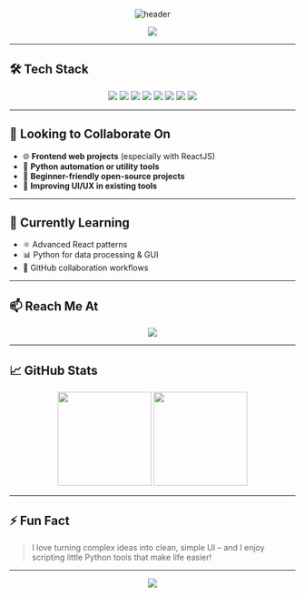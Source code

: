 <p align="center">
  <img src="https://capsule-render.vercel.app/api?type=waving&color=0:7F7FD5,100:91EAE4&height=160&section=header&text=Hi,%20I'm%20Rekha!%20👋&fontSize=40&fontAlignY=35&fontColor=fff" alt="header"/>
</p>

<p align="center">
  <img src="https://readme-typing-svg.demolab.com/?lines=Frontend+Developer;Python+Enthusiast;Lifelong+Learner;UI%2FUX+Lover&center=true&width=500&height=35">
</p>

---

## 🛠️ Tech Stack

<div align="center">
  <img src="https://img.shields.io/badge/HTML5-E34F26?style=flat&logo=html5&logoColor=white"/>
  <img src="https://img.shields.io/badge/CSS3-1572B6?style=flat&logo=css3&logoColor=white"/>
  <img src="https://img.shields.io/badge/JavaScript-F7DF1E?style=flat&logo=javascript&logoColor=black"/>
  <img src="https://img.shields.io/badge/React-61DAFB?style=flat&logo=react&logoColor=black"/>
  <img src="https://img.shields.io/badge/Python-3776AB?style=flat&logo=python&logoColor=white"/>
  <img src="https://img.shields.io/badge/VSCode-007ACC?style=flat&logo=visual-studio-code&logoColor=white"/>
  <img src="https://img.shields.io/badge/Git-F05032?style=flat&logo=git&logoColor=white"/>
  <img src="https://img.shields.io/badge/GitHub-181717?style=flat&logo=github&logoColor=white"/>
</div>

---

## 🤝 Looking to Collaborate On

- 🌐 **Frontend web projects** (especially with ReactJS)
- 🐍 **Python automation or utility tools**
- 🌱 **Beginner-friendly open-source projects**
- 🎨 **Improving UI/UX in existing tools**

---

## 🌱 Currently Learning

- ⚛️ Advanced React patterns
- 📊 Python for data processing & GUI
- 🔄 GitHub collaboration workflows

---

## 📫 Reach Me At

<p align="center">
  <a href="https://github.com/Rekha-00"><img src="https://img.shields.io/badge/GitHub-Rekha--00-181717?style=for-the-badge&logo=github"></a>
</p>

---

## 📈 GitHub Stats

<p align="center">
  <img src="https://github-readme-stats.vercel.app/api?username=Rekha-00&show_icons=true&theme=radical" height="165">
  <img src="https://github-readme-streak-stats.herokuapp.com?user=Rekha-00&theme=radical" height="165">
</p>

---

## ⚡ Fun Fact

> I love turning complex ideas into clean, simple UI – and I enjoy scripting little Python tools that make life easier!

---

<p align="center">
  <img src="https://capsule-render.vercel.app/api?type=waving&color=0:91EAE4,100:7F7FD5&height=100&section=footer"/>
</p>
